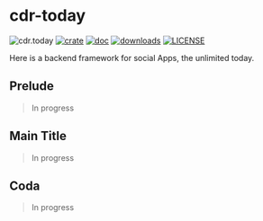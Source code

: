 # cdr-today

![cdr.today](https://github.com/CdrToday/cdr.today/workflows/cdr.today/badge.svg)
[![crate](https://img.shields.io/crates/v/cdr-today.svg)](https://crates.io/crates/cdr-today)
[![doc](https://img.shields.io/badge/current-docs-brightgreen.svg)](https://docs.rs/cdr-today/)
[![downloads](https://img.shields.io/crates/d/cdr-today.svg)](https://crates.io/crates/cdr-today)
[![LICENSE](https://img.shields.io/crates/l/cdr-today.svg)](https://choosealicense.com/licenses/mit/)

Here is a backend framework for social Apps, the unlimited today.

## Prelude

> In progress

## Main Title

> In progress

## Coda

> In progress
